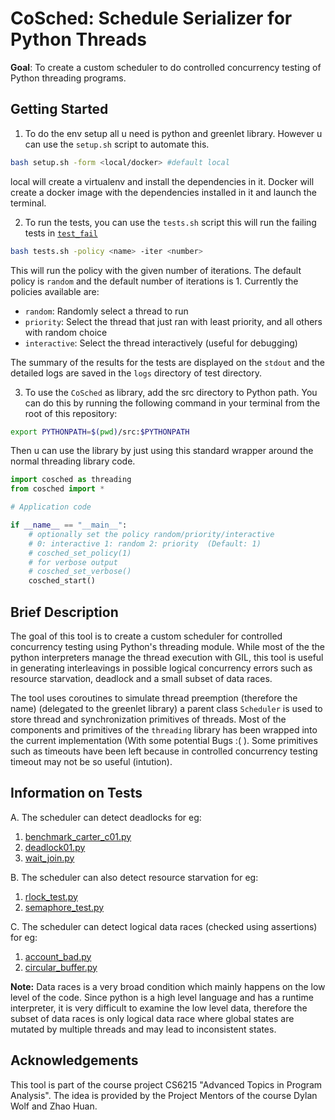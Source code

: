 # CoSched: Schedule Serializer for Python Threads


**Goal**: To create a custom scheduler to do controlled concurrency testing of Python threading programs.


## Getting Started

1. To do the env setup  all u need is python and greenlet library. However u can use the `setup.sh` script to automate this.

```bash
bash setup.sh -form <local/docker> #default local
```

local will create a virtualenv and install the dependencies in it. Docker will create a docker image with the dependencies installed in it and launch the terminal.

2. To run the tests, you can use the `tests.sh` script this will run the failing tests in [`test_fail`](test_fail/)

```bash
bash tests.sh -policy <name> -iter <number>
```

This will run the policy with the given number of iterations. The default policy is `random` and the default number of iterations is 1. Currently the policies available are:
- `random`: Randomly select a thread to run
- `priority`: Select the thread that just ran with least priority, and all others with random choice
- `interactive`: Select the thread interactively (useful for debugging)

The summary of the results for the tests are displayed on the `stdout` and the detailed logs are saved in the `logs` directory of test directory.

3. To use the `CoSched` as library, add the src directory to Python path. You can do this by running the following command in your terminal from the root of this repository:

```bash
export PYTHONPATH=$(pwd)/src:$PYTHONPATH
```

Then u can use the library by just using this standard wrapper around the normal threading library code.

```python
import cosched as threading
from cosched import *

# Application code

if __name__ == "__main__":
    # optionally set the policy random/priority/interactive
    # 0: interactive 1: random 2: priority  (Default: 1)
    # cosched_set_policy(1)
    # for verbose output
    # cosched_set_verbose()
    cosched_start()

```

## Brief Description

The goal of this tool is to create a custom scheduler for controlled concurrency testing using Python's threading module. While most of the the python interpreters manage the thread execution with GIL, this tool is useful in generating interleavings in possible logical concurrency errors such as resource starvation, deadlock and a small subset of data races.


The tool uses coroutines to simulate thread preemption (therefore the name) (delegated to the greenlet library) a parent class `Scheduler` is used to store thread and synchronization primitives of threads. Most of the components and primitives of the `threading` library has been wrapped into the current implementation (With some potential Bugs :( ). Some primitives such as timeouts have been left because in controlled concurrency testing timeout may not be so useful (intution).


## Information on Tests

A. The scheduler can detect deadlocks for eg:

1. [benchmark_carter_c01.py](test_fail/benchmark_carter_c01.py)
2.  [deadlock01.py](test_fail/deadlock01.py)
3. [wait_join.py](test_fail/wait_join.py)

B. The scheduler can also detect resource starvation for eg:

1. [rlock_test.py](test_fail/rlock_test.py)
2. [semaphore_test.py](test_fail/semaphore_test.py)


C. The scheduler can detect logical data races (checked using assertions) for eg:

1. [account_bad.py](test_fail/account_bad.py)
2. [circular_buffer.py](test_fail/circular_buffer.py)

**Note:** Data races is a very broad condition which mainly happens on the low level of the code. Since python is a high level language and has a runtime interpreter, it is very difficult to examine the low level data, therefore the subset of data races is only logical data race where global states are mutated by multiple threads and may lead to inconsistent states.


## Acknowledgements
This tool is part of the course project CS6215 "Advanced Topics in Program Analysis". The idea is provided by the Project Mentors of the course Dylan Wolf and Zhao Huan.


